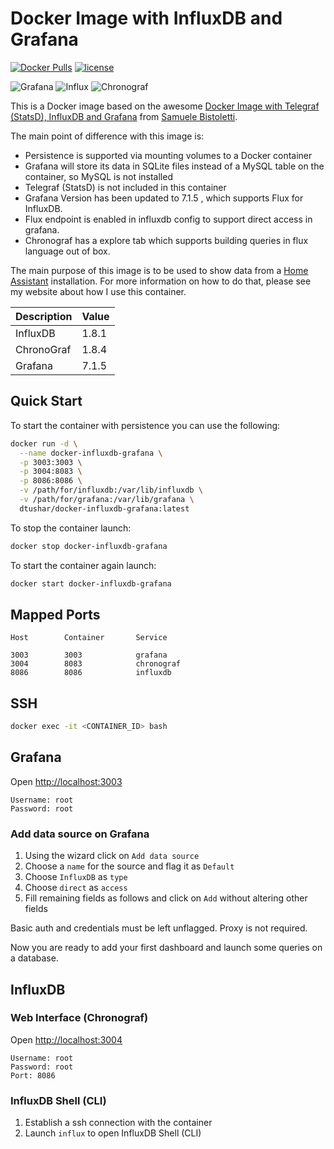 # Docker Image with InfluxDB and Grafana

[![Docker Pulls](https://img.shields.io/docker/pulls/dtushar/docker-influxdb-grafana.svg)](https://dockerhub.com/dtushar/docker-influxdb-grafana) [![license](https://img.shields.io/github/license/tushardhadiwal/docker-influxdb-grafana.svg)](https://dockerhub.com/dtushar/docker-influxdb-grafana)

![Grafana][grafana-version] ![Influx][influx-version] ![Chronograf][chronograf-version]


This is a Docker image based on the awesome [Docker Image with Telegraf (StatsD), InfluxDB and Grafana](https://github.com/samuelebistoletti/docker-statsd-influxdb-grafana) from [Samuele Bistoletti](https://github.com/samuelebistoletti).

The main point of difference with this image is:

* Persistence is supported via mounting volumes to a Docker container
* Grafana will store its data in SQLite files instead of a MySQL table on the container, so MySQL is not installed
* Telegraf (StatsD) is not included in this container
* Grafana Version has been updated to 7.1.5 , which supports Flux for InfluxDB.
* Flux endpoint is enabled in influxdb config to support direct access in grafana.
* Chronograf has a explore tab which supports building queries in flux language out of box.

The main purpose of this image is to be used to show data from a [Home Assistant](https://home-assistant.io) installation. For more information on how to do that, please see my website about how I use this container.

| Description  | Value   |
|--------------|---------|
| InfluxDB     | 1.8.1  |
| ChronoGraf   | 1.8.4  |
| Grafana      | 7.1.5   |

## Quick Start

To start the container with persistence you can use the following:

```sh
docker run -d \
  --name docker-influxdb-grafana \
  -p 3003:3003 \
  -p 3004:8083 \
  -p 8086:8086 \
  -v /path/for/influxdb:/var/lib/influxdb \
  -v /path/for/grafana:/var/lib/grafana \
  dtushar/docker-influxdb-grafana:latest
```

To stop the container launch:

```sh
docker stop docker-influxdb-grafana
```

To start the container again launch:

```sh
docker start docker-influxdb-grafana
```

## Mapped Ports

```
Host		Container		Service

3003		3003			grafana
3004		8083			chronograf
8086		8086			influxdb
```
## SSH

```sh
docker exec -it <CONTAINER_ID> bash
```

## Grafana

Open <http://localhost:3003>

```
Username: root
Password: root
```

### Add data source on Grafana

1. Using the wizard click on `Add data source`
2. Choose a `name` for the source and flag it as `Default`
3. Choose `InfluxDB` as `type`
4. Choose `direct` as `access`
5. Fill remaining fields as follows and click on `Add` without altering other fields

Basic auth and credentials must be left unflagged. Proxy is not required.

Now you are ready to add your first dashboard and launch some queries on a database.

## InfluxDB

### Web Interface (Chronograf)

Open <http://localhost:3004>

```
Username: root
Password: root
Port: 8086
```

### InfluxDB Shell (CLI)

1. Establish a ssh connection with the container
2. Launch `influx` to open InfluxDB Shell (CLI)


[grafana-version]: https://img.shields.io/badge/Grafana-7.1.5-brightgreen
[influx-version]: https://img.shields.io/badge/Influx-1.8.1-brightgreen
[chronograf-version]: https://img.shields.io/badge/Chronograf-1.8.4-brightgreen
